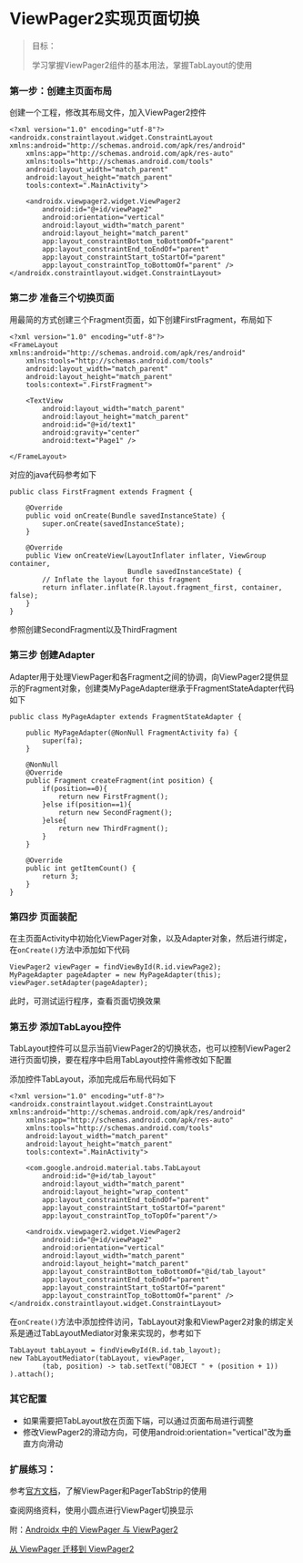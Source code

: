 # ViewPager2实现页面切换

> 目标：
>
> 学习掌握ViewPager2组件的基本用法，掌握TabLayout的使用

### 第一步：创建主页面布局
创建一个工程，修改其布局文件，加入ViewPager2控件
```
<?xml version="1.0" encoding="utf-8"?>
<androidx.constraintlayout.widget.ConstraintLayout xmlns:android="http://schemas.android.com/apk/res/android"
    xmlns:app="http://schemas.android.com/apk/res-auto"
    xmlns:tools="http://schemas.android.com/tools"
    android:layout_width="match_parent"
    android:layout_height="match_parent"
    tools:context=".MainActivity">

    <androidx.viewpager2.widget.ViewPager2
        android:id="@+id/viewPage2"
        android:orientation="vertical"
        android:layout_width="match_parent"
        android:layout_height="match_parent"
        app:layout_constraintBottom_toBottomOf="parent"
        app:layout_constraintEnd_toEndOf="parent"
        app:layout_constraintStart_toStartOf="parent"
        app:layout_constraintTop_toBottomOf="parent" />
</androidx.constraintlayout.widget.ConstraintLayout>
```

### 第二步 准备三个切换页面
用最简的方式创建三个Fragment页面，如下创建FirstFragment，布局如下
```
<?xml version="1.0" encoding="utf-8"?>
<FrameLayout xmlns:android="http://schemas.android.com/apk/res/android"
    xmlns:tools="http://schemas.android.com/tools"
    android:layout_width="match_parent"
    android:layout_height="match_parent"
    tools:context=".FirstFragment">

    <TextView
        android:layout_width="match_parent"
        android:layout_height="match_parent"
        android:id="@+id/text1"
        android:gravity="center"
        android:text="Page1" />

</FrameLayout>
```
对应的java代码参考如下
```
public class FirstFragment extends Fragment {

    @Override
    public void onCreate(Bundle savedInstanceState) {
        super.onCreate(savedInstanceState);
    }

    @Override
    public View onCreateView(LayoutInflater inflater, ViewGroup container,
                             Bundle savedInstanceState) {
        // Inflate the layout for this fragment
        return inflater.inflate(R.layout.fragment_first, container, false);
    }
}
```
参照创建SecondFragment以及ThirdFragment

### 第三步 创建Adapter
Adapter用于处理ViewPager和各Fragment之间的协调，向ViewPager2提供显示的Fragment对象，创建类MyPageAdapter继承于FragmentStateAdapter代码如下
```
public class MyPageAdapter extends FragmentStateAdapter {

    public MyPageAdapter(@NonNull FragmentActivity fa) {
        super(fa);
    }

    @NonNull
    @Override
    public Fragment createFragment(int position) {
        if(position==0){
            return new FirstFragment();
        }else if(position==1){
            return new SecondFragment();
        }else{
            return new ThirdFragment();
        }
    }

    @Override
    public int getItemCount() {
        return 3;
    }
}
```

### 第四步 页面装配
在主页面Activity中初始化ViewPager对象，以及Adapter对象，然后进行绑定，在`onCreate()`方法中添加如下代码
```
ViewPager2 viewPager = findViewById(R.id.viewPage2);
MyPageAdapter pageAdapter = new MyPageAdapter(this);
viewPager.setAdapter(pageAdapter);
```
此时，可测试运行程序，查看页面切换效果

### 第五步 添加TabLayou控件
TabLayout控件可以显示当前ViewPager2的切换状态，也可以控制ViewPager2进行页面切换，要在程序中启用TabLayout控件需修改如下配置

添加控件TabLayout，添加完成后布局代码如下
```
<?xml version="1.0" encoding="utf-8"?>
<androidx.constraintlayout.widget.ConstraintLayout xmlns:android="http://schemas.android.com/apk/res/android"
    xmlns:app="http://schemas.android.com/apk/res-auto"
    xmlns:tools="http://schemas.android.com/tools"
    android:layout_width="match_parent"
    android:layout_height="match_parent"
    tools:context=".MainActivity">

    <com.google.android.material.tabs.TabLayout
        android:id="@+id/tab_layout"
        android:layout_width="match_parent"
        android:layout_height="wrap_content"
        app:layout_constraintEnd_toEndOf="parent"
        app:layout_constraintStart_toStartOf="parent"
        app:layout_constraintTop_toTopOf="parent"/>

    <androidx.viewpager2.widget.ViewPager2
        android:id="@+id/viewPage2"
        android:orientation="vertical"
        android:layout_width="match_parent"
        android:layout_height="match_parent"
        app:layout_constraintBottom_toBottomOf="@id/tab_layout"
        app:layout_constraintEnd_toEndOf="parent"
        app:layout_constraintStart_toStartOf="parent"
        app:layout_constraintTop_toBottomOf="parent" />
</androidx.constraintlayout.widget.ConstraintLayout>
```


在`onCreate()`方法中添加控件访问，TabLayout对象和ViewPager2对象的绑定关系是通过TabLayoutMediator对象来实现的，参考如下
```
TabLayout tabLayout = findViewById(R.id.tab_layout);
new TabLayoutMediator(tabLayout, viewPager,
        (tab, position) -> tab.setText("OBJECT " + (position + 1))
).attach();
```

### 其它配置

- 如果需要把TabLayout放在页面下端，可以通过页面布局进行调整
- 修改ViewPager2的滑动方向，可使用android:orientation="vertical"改为垂直方向滑动


### 扩展练习：

参考[官方文档](https://developer.android.google.cn/reference/kotlin/androidx/viewpager/widget/ViewPager.html?hl=en)，了解ViewPager和PagerTabStrip的使用

查阅网络资料，使用小圆点进行ViewPager切换显示


附：[Androidx 中的 ViewPager 与 ViewPager2](https://www.jianshu.com/p/924046eae137)

[从 ViewPager 迁移到 ViewPager2](https://developer.android.google.cn/training/animation/vp2-migration?hl=zh_cn)

